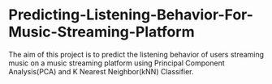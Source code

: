 # Predicting-Listening-Behavior-For-Music-Streaming-Platform
The aim of this project is to predict the listening behavior of users streaming music on a music streaming platform using Principal Component Analysis(PCA) and K Nearest Neighbor(kNN) Classifier.
